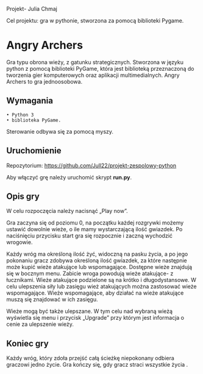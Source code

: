 Projekt-  Julia Chmaj

Cel projektu: gra w pythonie, stworzona za pomocą biblioteki Pygame. 

# Angry Archers         
Gra typu obrona wieży, z gatunku strategicznych. Stworzona w języku python z pomocą biblioteki PyGame, która jest biblioteką przeznaczoną do tworzenia gier komputerowych oraz aplikacji multimedialnych.
Angry Archers to gra jednoosobowa.

## Wymagania
    • Python 3
    • biblioteka PyGame.


Sterowanie odbywa się za pomocą myszy.

## Uruchomienie
Repozytorium: https://github.com/Jull22/projekt-zespolowy-python

Aby włączyć grę należy uruchomić skrypt **run.py**. 

## Opis gry
W celu rozpoczęcia należy nacisnąć „Play now”.

Gra zaczyna się od poziomu 0, na początku każdej rozgrywki możemy ustawić dowolnie wieże, o ile mamy wystarczającą ilość gwiazdek. Po naciśnięciu przycisku start
gra się rozpocznie i zaczną wychodzić wrogowie.


Każdy wróg ma określoną ilość żyć, widoczną na pasku życia, a po jego pokonaniu gracz zdobywa określoną ilość gwiazdek, za które następnie może kupić wieże atakujące lub wspomagające. Dostępne wieże znajdują się w bocznym menu. Zabicie wroga powodują wieże atakujące- z łucznikami. Wieże atakujące podzielone są na krótko i długodystansowe. W celu ulepszenia siły lub zasięgu wież atakujących można zastosować wieże wspomagające. Wieże wspomagające, aby działać na wieże atakujące muszą się znajdować w ich zasięgu. 

Wieże mogą być także ulepszane. W tym celu nad wybraną wieżą wyświetla się menu i przycisk „Upgrade”  przy którym jest informacja o cenie za ulepszenie wieży. 

## Koniec gry 
Każdy wróg, który zdoła przejść całą ścieżkę niepokonany odbiera graczowi jedno życie. Gra kończy się, gdy gracz straci wszystkie życia . 
